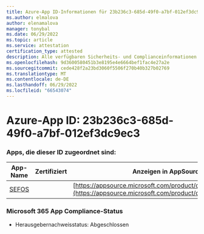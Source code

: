 ```yaml
---
title: Azure-App ID-Informationen für 23b236c3-685d-49f0-a7bf-012ef3dc9ec3
ms.author: elmalova
author: elenamalova
manager: tonybal
ms.date: 06/29/2022
ms.topic: article
ms.service: attestation
certification_type: attested
description: Alle verfügbaren Sicherheits- und Complianceinformationen für 23b236c3-685d-49f0-a7bf-012ef3dc9ec3.
ms.openlocfilehash: 9d3600580451b3e8195e4e6664bef1fac4e27a2e
ms.sourcegitcommit: cede428f2a23bd3060f5506f270b40b327b02769
ms.translationtype: MT
ms.contentlocale: de-DE
ms.lasthandoff: 06/29/2022
ms.locfileid: "66543074"
---
```

# <a name="azure-app-id-23b236c3-685d-49f0-a7bf-012ef3dc9ec3"></a>Azure-App ID: 23b236c3-685d-49f0-a7bf-012ef3dc9ec3


### <a name="apps-associated-with-this-id"></a>Apps, die dieser ID zugeordnet sind:
| **App-Name** | **Zertifiziert** | **Anzeigen in AppSource** |
|--------------|---------------|-----------------------|
| [SEFOS](../forward/WA200003219.md) |  | [https://appsource.microsoft.com/product/office/WA200003219](https://appsource.microsoft.com/product/office/WA200003219) |

### <a name="microsoft-365-app-compliance-status"></a>Microsoft 365 App Compliance-Status
- Herausgebernachweisstatus: Abgeschlossen
